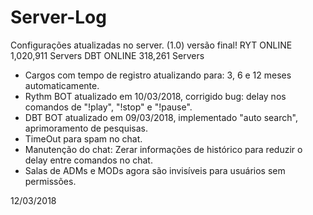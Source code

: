 # Server-Log
Configurações atualizadas no server. (1.0)
versão final!
RYT ONLINE
1,020,911 Servers
DBT ONLINE
318,261 Servers
- Cargos com tempo de registro atualizando para: 3, 6 e 12 meses automaticamente.
- Rythm BOT atualizado em 10/03/2018, corrigido bug: delay nos comandos de "!play", "!stop" e "!pause".
- DBT BOT atualizado em 09/03/2018, implementado "auto search", aprimoramento de pesquisas.
- TimeOut para spam no chat.
- Manutenção do chat: Zerar informações de histórico para reduzir o delay entre comandos no chat.
- Salas de ADMs e MODs agora são invisíveis para usuários sem permissões.


12/03/2018
